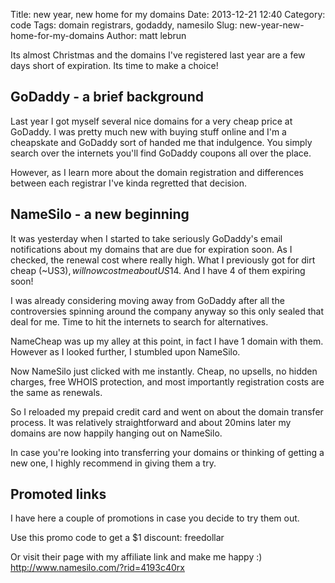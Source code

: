 Title: new year, new home for my domains
Date: 2013-12-21 12:40
Category: code
Tags: domain registrars, godaddy, namesilo
Slug: new-year-new-home-for-my-domains
Author: matt lebrun


Its almost Christmas and the domains I've registered last year are a few days 
short of expiration. Its time to make a choice!

## GoDaddy - a brief background

Last year I got myself several nice domains for a very cheap price at GoDaddy. 
I was pretty much new with buying stuff online and I'm a cheapskate and GoDaddy 
sort of handed me that indulgence. You simply search over the internets you'll 
find GoDaddy coupons all over the place.

However, as I learn more about the domain registration and differences between 
each registrar I've kinda regretted that decision.

## NameSilo - a new beginning

It was yesterday when I started to take seriously GoDaddy's email notifications 
about my domains that are due for expiration soon. As I checked, the renewal 
cost where really high. What I previously got for dirt cheap (~US$3), will 
now cost me about US$14. And I have 4 of them expiring soon!

I was already considering moving away from GoDaddy after all the controversies 
spinning around the company anyway so this only sealed that deal for me. Time 
to hit the internets to search for alternatives.

NameCheap was up my alley at this point, in fact I have 1 domain with them. 
However as I looked further, I stumbled upon NameSilo.

Now NameSilo just clicked with me instantly. Cheap, no upsells, no hidden 
charges, free WHOIS protection, and most importantly registration costs are the 
same as renewals.

So I reloaded my prepaid credit card and went on about the domain transfer 
process. It was relatively straightforward and about 20mins later my domains 
are now happily hanging out on NameSilo.

In case you're looking into transferring your domains or thinking of getting a 
new one, I highly recommend in giving them a try.

## Promoted links

I have here a couple of promotions in case you decide to try them out.

Use this promo code to get a $1 discount: freedollar

Or visit their page with my affiliate link and make me happy :)
http://www.namesilo.com/?rid=4193c40rx
